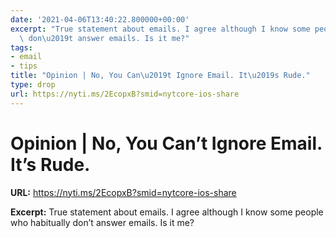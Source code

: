 ```yaml
---
date: '2021-04-06T13:40:22.800000+00:00'
excerpt: "True statement about emails. I agree although I know some people who habitually\
  \ don\u2019t answer emails. Is it me?"
tags:
- email
- tips
title: "Opinion | No, You Can\u2019t Ignore Email. It\u2019s Rude."
type: drop
url: https://nyti.ms/2EcopxB?smid=nytcore-ios-share
---
```


# Opinion | No, You Can’t Ignore Email. It’s Rude.

**URL:** https://nyti.ms/2EcopxB?smid=nytcore-ios-share

**Excerpt:** True statement about emails. I agree although I know some people who habitually don’t answer emails. Is it me?
